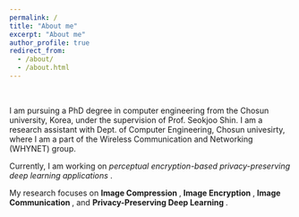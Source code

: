 ```yaml
---
permalink: /
title: "About me"
excerpt: "About me"
author_profile: true
redirect_from: 
  - /about/
  - /about.html
---
```

<br>

I am pursuing a PhD degree in computer engineering from the Chosun university, Korea, under the supervision of Prof. Seokjoo Shin. I am a research assistant with Dept. of Computer Engineering, Chosun univesirty, where I am a part of the Wireless Communication and Networking (WHYNET) group.

Currently, I am working on <i> perceptual encryption-based privacy-preserving deep learning applications </i>.

My research focuses on <b> Image Compression </b>, <b> Image Encryption </b>, <b> Image Communication </b>, and <b> Privacy-Preserving Deep Learning </b>.